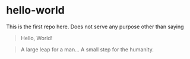 # hello-world
This is the first repo here. Does not serve any purpose other than saying

> Hello, World!

> A large leap for a man... A small step for the humanity.
